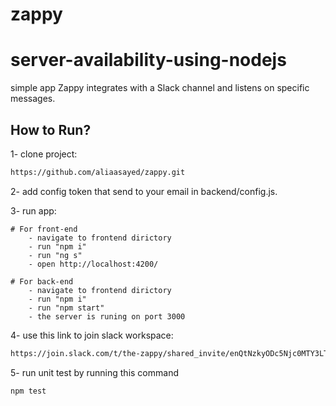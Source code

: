 # zappy
# server-availability-using-nodejs
simple app Zappy integrates with a Slack channel and listens on specific messages.

## How to Run?

1- clone project:
```bash
https://github.com/aliaasayed/zappy.git
```
2- add config token that send to your email in backend/config.js.

3- run app: 
    
    # For front-end 
        - navigate to frontend dirictory
        - run "npm i"
        - run "ng s"
        - open http://localhost:4200/

    # For back-end
        - navigate to frontend dirictory
        - run "npm i"
        - run "npm start"
        - the server is runing on port 3000

4- use this link to join slack workspace:
```bash
https://join.slack.com/t/the-zappy/shared_invite/enQtNzkyODc5Njc0MTY3LTZjNTViYmM5MmM5NjYwMDJkZTBiNzAxNGI3NTkwMTBlOWMzNzBlZjU3MWMzZTc3MGE3NWIwMGNlMjkyMjBmYTI
```
5- run unit test by running this command
```bash
npm test
```
